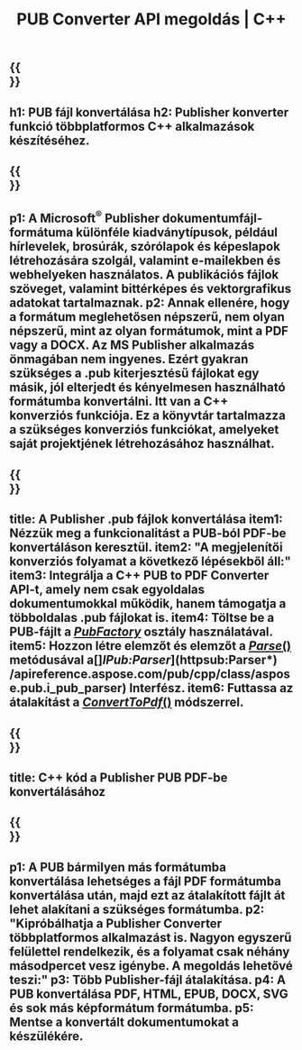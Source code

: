 ﻿---
translation: true
template: /_templates/conversion.md
title: PUB Converter API megoldás | C++
url: /cpp/conversion/
description: Konvertálja a Microsoft Publisher fájlokat programozottan a C++ könyvtáron keresztül. Egyszerű API-megoldás saját PUB konverter C++ projektjének elkészítéséhez.
metakeywords: pub cpp konverter, pub fájl cpp konvertálása
family: pub
platformtag: cpp
feature: conversion
---

{{<section banner>}}
---
h1: PUB fájl konvertálása
h2: Publisher konverter funkció többplatformos C++ alkalmazások készítéséhez.
---

{{<section overview>}}
---
p1: A Microsoft<sup>®</sup> Publisher dokumentumfájl-formátuma különféle kiadványtípusok, például hírlevelek, brosúrák, szórólapok és képeslapok létrehozására szolgál, valamint e-mailekben és webhelyeken használatos. A publikációs fájlok szöveget, valamint bittérképes és vektorgrafikus adatokat tartalmaznak.
p2: Annak ellenére, hogy a formátum meglehetősen népszerű, nem olyan népszerű, mint az olyan formátumok, mint a PDF vagy a DOCX. Az MS Publisher alkalmazás önmagában nem ingyenes. Ezért gyakran szükséges a .pub kiterjesztésű fájlokat egy másik, jól elterjedt és kényelmesen használható formátumba konvertálni. Itt van a C++ konverziós funkciója. Ez a könyvtár tartalmazza a szükséges konverziós funkciókat, amelyeket saját projektjének létrehozásához használhat.
---

{{<section feature1>}}
---
title: A Publisher .pub fájlok konvertálása
item1: Nézzük meg a funkcionalitást a PUB-ból PDF-be konvertáláson keresztül.
item2: "A megjelenítői konverziós folyamat a következő lépésekből áll:"
item3: Integrálja a C++ PUB to PDF Converter API-t, amely nem csak egyoldalas dokumentumokkal működik, hanem támogatja a többoldalas .pub fájlokat is.
item4: Töltse be a PUB-fájlt a [*PubFactory*](https://apireference.aspose.com/pub/cpp/class/aspose.pub.pub_factory) osztály használatával.
item5: Hozzon létre elemzőt és elemzőt a [*Parse*()](https://apireference.aspose.com/pub/cpp/class/aspose.pub.i_pub_parser#ae9fc7043f382a5b4a7b694f0fe477915) metódusával a[]*IPub:Parser*](httpsub:Parser*) /apireference.aspose.com/pub/cpp/class/aspose.pub.i_pub_parser) Interfész.
item6: Futtassa az átalakítást a [*ConvertToPdf*()](https://apireference.aspose.com/pub/cpp/class/aspose.pub.i_pdf_converter) módszerrel.
---

{{<section codeexample>}}
---
title: C++ kód a Publisher PUB PDF-be konvertálásához
---

{{<section summary>}}
---
p1: A PUB bármilyen más formátumba konvertálása lehetséges a fájl PDF formátumba konvertálása után, majd ezt az átalakított fájlt át lehet alakítani a szükséges formátumba.
p2: "Kipróbálhatja a Publisher Converter többplatformos alkalmazást is. Nagyon egyszerű felülettel rendelkezik, és a folyamat csak néhány másodpercet vesz igénybe. A megoldás lehetővé teszi:"
p3: Több Publisher-fájl átalakítása.
p4: A PUB konvertálása PDF, HTML, EPUB, DOCX, SVG és sok más képformátum formátumba.
p5: Mentse a konvertált dokumentumokat a készülékére.
---